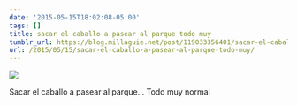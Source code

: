 ```yaml
---
date: '2015-05-15T18:02:08-05:00'
tags: []
title: sacar el caballo a pasear al parque todo muy
tumblr_url: https://blog.millaguie.net/post/119033356401/sacar-el-caballo-a-pasear-al-parque-todo-muy
url: /2015/05/15/sacar-el-caballo-a-pasear-al-parque-todo-muy/
---
```


 ![](/tumblr_files/tumblr_noef7keaRh1qa32dco1_1280.jpg)  

Sacar el caballo a pasear al parque… Todo muy normal